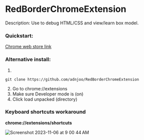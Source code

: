 # RedBorderChromeExtension
Description: Use to debug HTML/CSS and view/learn box model.

### Quickstart:

[Chrome web store link](https://chrome.google.com/webstore/detail/red-border-chrome-extensi/cgbdhepdbbcdfdlopicohifabajofjbg)

### Alternative install:

1.
```
git clone https://github.com/adnjoo/RedBorderChromeExtension
```
2. Go to chrome://extensions
3. Make sure Developer mode is (on)
4. Click load unpacked (directory)


### Keyboard shortcuts workaround

**chrome://extensions/shortcuts**

![Screenshot 2023-11-06 at 9 00 44 AM](https://github.com/adnjoo/RedBorderChromeExtension/assets/22807629/78ec08c6-f06f-4616-8fa5-a82ecc240a1c)
